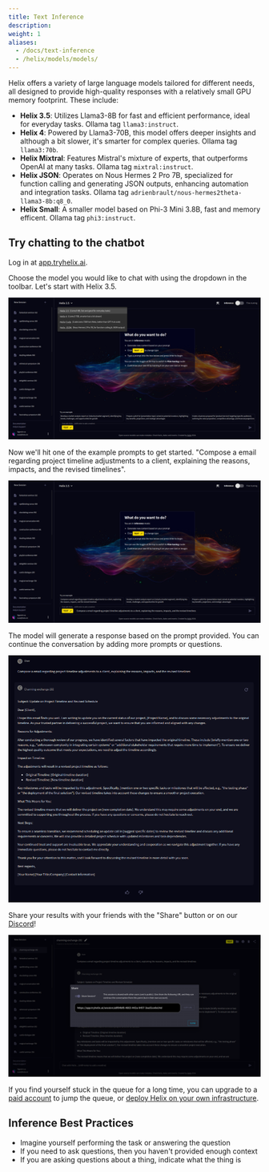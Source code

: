 ```yaml
---
title: Text Inference
description:
weight: 1
aliases:
  - /docs/text-inference
  - /helix/models/models/
---
```


Helix offers a variety of large language models tailored for different needs, all designed to provide high-quality responses with a relatively small GPU memory footprint. These include:

- **Helix 3.5**: Utilizes Llama3-8B for fast and efficient performance, ideal for everyday tasks. Ollama tag `llama3:instruct`.
- **Helix 4**: Powered by Llama3-70B, this model offers deeper insights and although a bit slower, it's smarter for complex queries. Ollama tag `llama3:70b`.
- **Helix Mixtral**: Features Mistral's mixture of experts, that outperforms OpenAI at many tasks. Ollama tag `mixtral:instruct`.
- **Helix JSON**: Operates on Nous Hermes 2 Pro 7B, specialized for function calling and generating JSON outputs, enhancing automation and integration tasks. Ollama tag `adrienbrault/nous-hermes2theta-llama3-8b:q8_0`.
- **Helix Small**: A smaller model based on Phi-3 Mini 3.8B, fast and memory efficent. Ollama tag `phi3:instruct`.

## Try chatting to the chatbot

Log in at [app.tryhelix.ai](https://app.tryhelix.ai).

Choose the model you would like to chat with using the dropdown in the toolbar. Let's start with Helix 3.5.

![](models.png)

Now we'll hit one of the example prompts to get started. "Compose a email regarding project timeline adjustments to a client, explaining the reasons, impacts, and the revised timelines".

![](example.png)

The model will generate a response based on the prompt provided. You can continue the conversation by adding more prompts or questions.

![](answer.png)

Share your results with your friends with the "Share" button or on our [Discord](https://discord.gg/VJftd844GE)!

![](share.png)

If you find yourself stuck in the queue for a long time, you can upgrade to a [paid account](https://app.tryhelix.ai/account) to jump the queue, or [deploy Helix on your own infrastructure](/helix/private-deployment/_index.md).

## Inference Best Practices

* Imagine yourself performing the task or answering the question
* If you need to ask questions, then you haven't provided enough context
* If you are asking questions about a thing, indicate what the thing is
